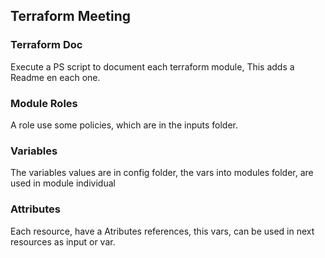 ## Terraform Meeting

### Terraform Doc
Execute a PS script to document each terraform module, This adds a Readme en each one.

### Module Roles
A role use some policies, which are in the inputs folder.

### Variables
The variables values are in config folder, the vars into modules folder, are used in module individual

### Attributes
Each resource, have a Atributes references, this vars, can be used in next resources as input or var.

